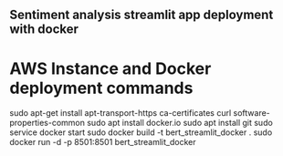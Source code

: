 ## Sentiment analysis streamlit app deployment with docker
# AWS Instance and Docker deployment commands
sudo apt-get install apt-transport-https ca-certificates curl software-properties-common
sudo apt  install docker.io 
sudo apt install git
sudo service docker start
sudo docker build -t bert_streamlit_docker .
sudo docker run -d -p 8501:8501 bert_streamlit_docker
